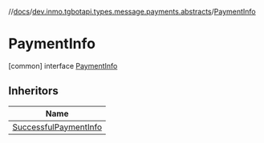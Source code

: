 //[docs](../../../index.md)/[dev.inmo.tgbotapi.types.message.payments.abstracts](../index.md)/[PaymentInfo](index.md)



# PaymentInfo  
 [common] interface [PaymentInfo](index.md)   


## Inheritors  
  
|  Name | 
|---|
| <a name="dev.inmo.tgbotapi.types.message.payments/SuccessfulPaymentInfo///PointingToDeclaration/"></a>[SuccessfulPaymentInfo](../../dev.inmo.tgbotapi.types.message.payments/-successful-payment-info/index.md)|

